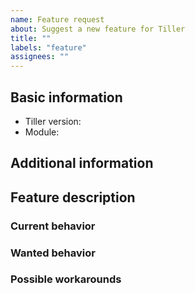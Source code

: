 ```yaml
---
name: Feature request
about: Suggest a new feature for Tiller
title: ""
labels: "feature"
assignees: ""
---
```


<!--
  Please use Markdown syntax throughout the report for improved clarity.
  https://guides.github.com/features/mastering-markdown/
-->

## Basic information

* Tiller version:
  <!-- released version -->
* Module:
  <!-- Please, include name(s) of relevant Tiller's module(s). If not related to any specific module, specify "project" instead. -->

## Additional information

<!-- Please, include any additional information that could be relevant (e.g. npm/yarn, OS version). -->

## Feature description

<!--
  Please, describe the feature you envision.
  For example, you might include (pseudo-)code snippets showing what it might look like.
-->

### Current behavior

<!-- Please, provide the current behavior around this topic, if applicable. -->

### Wanted behavior

<!-- Please, describe the desired outcome around the suggested feature. -->

### Possible workarounds

<!-- Please, share any workarounds for the described feature, if applicable. -->
